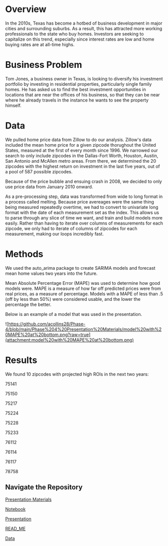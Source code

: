 # Overview


In the 2010s, Texas has become a hotbed of business development in major cities and surrounding suburbs. As a result, this has attracted more working professionals to the state who buy homes. Investors are seeking to capitalize on this trend, especially since interest rates are low and home buying rates are at all-time highs.

# Business Problem


Tom Jones, a business owner in Texas, is looking to diversify his investment portfolio by investing in residential properties, particularly single family homes. He has asked us to find the best investment opportunities in locations that are near the offices of his business, so that they can be near where he already travels in the instance he wants to see the property himself.

# Data


We pulled home price data from Zillow to do our analysis. Zillow's data included the mean home price for a given zipcode thorughout the United States, measured at the first of every month since 1996. We narrowed our search to only include zipcodes in the Dallas-Fort Worth, Houston, Austin, San Antonio and McAllen metro areas. From there, we determined the 20 zipcodes with the highest return on investment in the last five years, out of a pool of 587 possible zipcodes.

Because of the price bubble and ensuing crash in 2008, we decided to only use price data from January 2010 onward.

As a pre-processing step, data was transformed from wide to long format in a process called melting. Because price avereages were the same thing being measured repeatedly overtime, we had to convert to univariate long format with the date of each measurement set as the index. This allows us to parse through any slice of time we want, and train and build models more easily. Rather than having to iterate over columns of measurements for each zipcode, we only had to iterate of columns of zipcodes for each measurement, making our loops incredibly fast.

# Methods


We used the auto_arima package to create SARIMA models and forecast mean home values two years into the future. 

Mean Absolute Percentage Error (MAPE) was used to determine how good models were. MAPE is a measure of how far off predicted prices were from real prices, as a measure of percentage. Models with a MAPE of less than .5 (off by less than 50%) were considered usable, and the lower the percentage the better. 

Below is an example of a model that was used in the presentation.

![https://github.com/acollins28/Phase-4/blob/main/Phase%204%20Presentation%20Materials/model%20with%20MAPE%20at%20bottom.png?raw=true](attachment:model%20with%20MAPE%20at%20bottom.png)

# Results

We found 10 zipcodes with projected high ROIs in the next two years:

75141

75150

75217

75224

75228

75233

76112

76114

76117

78758

## Navigate the Repository

[Presentation Materials](https://github.com/acollins28/Phase-4/tree/main/Phase%204%20Presentation%20Materials)

[Notebook](https://github.com/acollins28/Phase-4/blob/main/Notebook(1).ipynb)

[Presentation](https://github.com/acollins28/Phase-4/blob/main/Presentation.pptx)

[READ_ME](https://github.com/acollins28/Phase-4/blob/main/READ_ME.md)

[Data](https://github.com/acollins28/Phase-4/blob/main/zillow_data.zip)



